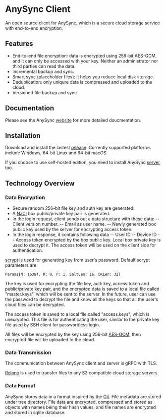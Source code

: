 # AnySync Client 

An open source client for [AnySync](https://anysync.net), which is 
a secure cloud storage service with end-to-end encryption.
## Features
- End-to-end file encryption: data is encrypted using 256-bit AES-GCM, and it can only be accessed with your key. Neither an administrator nor third parties can read the data.
- Incremental backup and sync.
- Smart sync (placeholder files): it helps you reduce local disk storage.
- Deduplication: only uniqure data is compressed and uploaded to the cloud.
- Versioned file backup and sync.

## Documentation
                                 
Please see the AnySync [website](https://anysync.net/documentation/index.html) for more detailed doucmentation.

## Installation 


Download and install the lastest [release](https://github.com/anysync/client/releases). Currently supported platforms include
Windows, 64-bit Linux and 64-bit macOS.

If you choose to use self-hosted edition, you need to install AnySync [server](https://github.com/anysync/server) too.

## Technology Overview

### Data Encryption
- Secure random 256-bit file key and auth key are generated.
- A [NaCl](https://en.wikipedia.org/wiki/NaCl_(software)) box public/private key pair is generated.
- In the login request, client sends out a data structure with these data:
-- Client version number.
-- Email as user name.
-- Newly generated box public key used by the server for encrypting access token.
- In the login response, it contains following data
-- User ID
-- Device ID
-- Access token encrypted by the box public key. Local box private key is used to decrypt it. The access token will be used on the client side for authentication.

[scrypt](https://en.wikipedia.org/wiki/Scrypt "scrypt") is used for generating key from user's password. Default scrypt parameters are 

`Params{N: 16384, R: 8, P: 1, SaltLen: 16, DKLen: 32}`

The key is used for encrypting the file key, auth key, access token and public/private key pair, and the encrypted data is saved to a local file called "master.keys", which will be sent to the server. In the future, user can use the password to decrypt the file and know all the keys so that all the user's cloud files can be decrypted.

The access token is saved to a local file called "access.keys", which is unecrypted. This file is for authenticating the user, similar to the private key file used by SSH client for passwordless login.

All files will be encrypted by the key using 256-bit [AES-GCM](https://en.wikipedia.org/wiki/Galois/Counter_Mode "AES-GCM"), then encrypted file will be uploaded to the cloud.

### Data Transmission

The communication between AnySync client and server is gRPC with TLS.

[Rclone](https://github.com/rclone/rclone) is used to transfer files to any S3 compatible cloud storage servers. 

### Data Format

AnySync stores data in a format inspired by the [Git](https://en.wikipedia.org/wiki/Git).
File metadata are stored under tree directory. File data are encrypted, compressed and stored as objects with names being their hash values, and file names
are encrypted and stored in sqlite database. 


